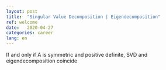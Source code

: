 ```yaml
---
layout: post
title:  "Singular Value Decomposition | Eigendecomposition"
ref: welcome
date:   2020-04-27
categories: career
lang: en
---
```


If and only if A is symmetric and positive definite, SVD and eigendecomposition coincide